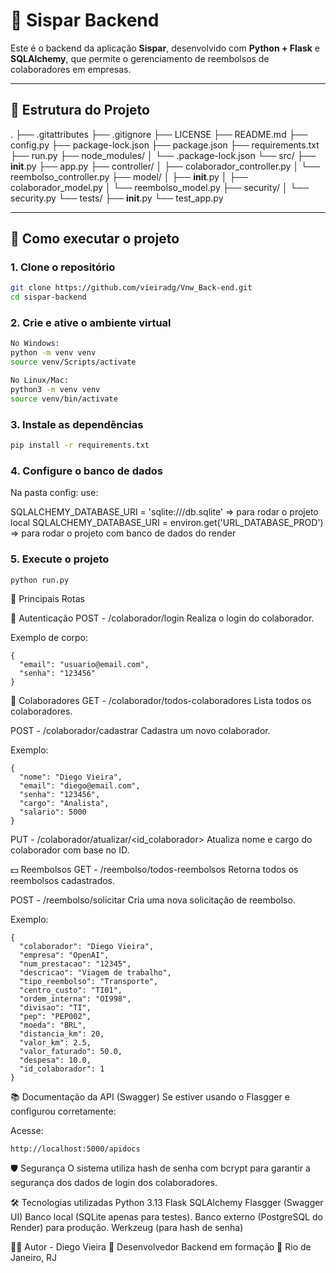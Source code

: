 # 💸 Sispar Backend

Este é o backend da aplicação **Sispar**, desenvolvido com **Python + Flask** e **SQLAlchemy**, que permite o gerenciamento de reembolsos de colaboradores em empresas.

---

## 📂 Estrutura do Projeto

.
├── .gitattributes
├── .gitignore
├── LICENSE
├── README.md
├── config.py
├── package-lock.json
├── package.json
├── requirements.txt
├── run.py
├── node_modules/
│   └── .package-lock.json
└── src/
    ├── __init__.py
    ├── app.py
    ├── controller/
    │   ├── colaborador_controller.py
    │   └── reembolso_controller.py
    ├── model/
    │   ├── __init__.py
    │   ├── colaborador_model.py
    │   └── reembolso_model.py
    ├── security/
    │   └── security.py
    └── tests/
        ├── __init__.py
        └── test_app.py

---

## 🚀 Como executar o projeto

### 1. Clone o repositório

```bash
git clone https://github.com/vieiradg/Vnw_Back-end.git
cd sispar-backend
```

### 2. Crie e ative o ambiente virtual

```bash
No Windows:
python -m venv venv
source venv/Scripts/activate

No Linux/Mac:
python3 -m venv venv
source venv/bin/activate
```

### 3. Instale as dependências

```bash
pip install -r requirements.txt
```

### 4. Configure o banco de dados

Na pasta config: use:

SQLALCHEMY_DATABASE_URI = 'sqlite:///db.sqlite' => para rodar o projeto local
SQLALCHEMY_DATABASE_URI = environ.get('URL_DATABASE_PROD') => para rodar o projeto com banco de dados do render

### 5. Execute o projeto

```bash
python run.py
```


📡 Principais Rotas

🔐 Autenticação
POST - /colaborador/login
Realiza o login do colaborador.

Exemplo de corpo:

```
{
  "email": "usuario@email.com",
  "senha": "123456"
}
```

👤 Colaboradores
GET - /colaborador/todos-colaboradores
Lista todos os colaboradores.

POST - /colaborador/cadastrar
Cadastra um novo colaborador.

Exemplo:
```
{
  "nome": "Diego Vieira",
  "email": "diego@email.com",
  "senha": "123456",
  "cargo": "Analista",
  "salario": 5000
}
```

PUT - /colaborador/atualizar/<id_colaborador>
Atualiza nome e cargo do colaborador com base no ID.

💵 Reembolsos
GET - /reembolso/todos-reembolsos
Retorna todos os reembolsos cadastrados.

POST - /reembolso/solicitar
Cria uma nova solicitação de reembolso.

Exemplo:
```
{
  "colaborador": "Diego Vieira",
  "empresa": "OpenAI",
  "num_prestacao": "12345",
  "descricao": "Viagem de trabalho",
  "tipo_reembolso": "Transporte",
  "centro_custo": "TI01",
  "ordem_interna": "OI998",
  "divisao": "TI",
  "pep": "PEP002",
  "moeda": "BRL",
  "distancia_km": 20,
  "valor_km": 2.5,
  "valor_faturado": 50.0,
  "despesa": 10.0,
  "id_colaborador": 1
}
```

📚 Documentação da API (Swagger)
Se estiver usando o Flasgger e configurou corretamente:

Acesse:
```
http://localhost:5000/apidocs
```


🛡️ Segurança
O sistema utiliza hash de senha com bcrypt para garantir a segurança dos dados de login dos colaboradores.


🛠 Tecnologias utilizadas
Python 3.13
Flask
SQLAlchemy
Flasgger (Swagger UI)
Banco local (SQLite apenas para testes).
Banco externo (PostgreSQL do Render) para produção.
Werkzeug (para hash de senha)


👨‍💻 Autor - Diego Vieira
💼 Desenvolvedor Backend em formação
📍 Rio de Janeiro, RJ








